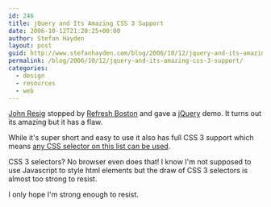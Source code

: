 ```yaml
---
id: 246
title: jQuery and Its Amazing CSS 3 Support
date: 2006-10-12T21:20:25+00:00
author: Stefan Hayden
layout: post
guid: http://www.stefanhayden.com/blog/2006/10/12/jquery-and-its-amazing-css-3-support/
permalink: /blog/2006/10/12/jquery-and-its-amazing-css-3-support/
categories:
  - design
  - resources
  - web
---
```

<p><a href="http://ejohn.org/">John Resig</a> stopped by <a href="http://www.refreshboston.org/">Refresh Boston</a> and gave a <a href="http://jquery.com/">jQuery</a> demo. It turns out its amazing but it has a flaw.</p>
<p>While it's super short and easy to use it also has full CSS 3 support which means <a href="http://www.456bereastreet.com/archive/200601/css_3_selectors_explained/">any CSS selector on this list can be used</a>.</p>
<p>CSS 3 selectors? No browser even does that! I know I'm not supposed to use Javascript to style html elements but the draw of CSS 3 selectors is almost too strong to resist.</p>
<p>I only hope I'm strong enough to resist.
</p>
